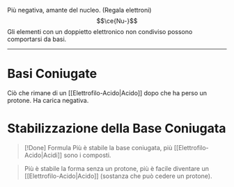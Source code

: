 Più negativa, amante del nucleo. (Regala elettroni)
$$\ce{Nu-}$$
Gli elementi con un doppietto elettronico non condiviso possono comportarsi da basi.

---
# Basi Coniugate
Ciò che rimane di un [[Elettrofilo-Acido|Acido]] dopo che ha perso un protone.
Ha carica negativa.
# Stabilizzazione della Base Coniugata
>[!Done] Formula
>Più è stabile la base coniugata, più [[Elettrofilo-Acido|Acidi]] sono i composti.

>Più è stabile la forma senza un protone, più è facile diventare un [[Elettrofilo-Acido|Acido]] (sostanza che può cedere un protone).